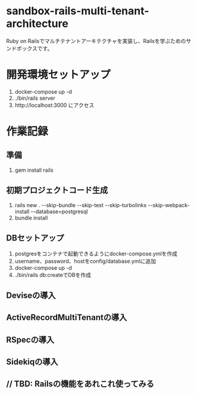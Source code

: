 # sandbox-rails-multi-tenant-architecture
Ruby on Railsでマルチテナントアーキテクチャを実装し、Railsを学ぶためのサンドボックスです。

# 開発環境セットアップ
1. docker-compose up -d
2. ./bin/rails server
3. http://localhost:3000 にアクセス

# 作業記録
## 準備
1. gem install rails

## 初期プロジェクトコード生成
1. rails new . --skip-bundle --skip-test --skip-turbolinks --skip-webpack-install --database=postgresql
2. bundle install

## DBセットアップ
1. postgresをコンテナで起動できるようにdocker-compose.ymlを作成
2. username、password、hostをconfig/database.ymlに追加
3. docker-compose up -d
4. ./bin/rails db:createでDBを作成

## Deviseの導入

## ActiveRecordMultiTenantの導入

## RSpecの導入

## Sidekiqの導入

## // TBD: Railsの機能をあれこれ使ってみる